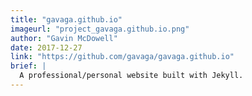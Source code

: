 ```yaml
---
title: "gavaga.github.io"
imageurl: "project_gavaga.github.io.png"
author: "Gavin McDowell"
date: 2017-12-27
link: "https://github.com/gavaga/gavaga.github.io"
brief: |
  A professional/personal website built with Jekyll.
---
```

